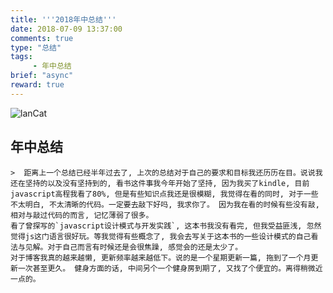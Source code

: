 ```yaml
---
title: '''2018年中总结'''
date: 2018-07-09 13:37:00
comments: true
type: "总结"
tags:
     - 年中总结
brief: "async"
reward: true
---
```

![lanCat](https://wangdabaoqq.github.io/hexo-back-up/assets/img/lancat.jpg)
<!--more-->
  ##  年中总结
    >  距离上一个总结已经半年过去了, 上次的总结对于自己的要求和目标我还历历在目。说说我还在坚持的以及没有坚持到的, 看书这件事我今年开始了坚持, 因为我买了kindle, 目前javascript高程我看了80%, 但是有些知识点我还是很模糊, 我觉得在看的同时, 对于一些不太明白, 不太清晰的代码。一定要去敲下好吗, 我求你了。 因为我在看的时候有些没有敲, 相对与敲过代码的而言, 记忆薄弱了很多。
    看了曾探写的`javascript设计模式与开发实践`, 这本书我没有看完, 但我受益匪浅, 忽然觉得js这门语言很好玩。等我觉得有些概念了, 我会去写关于这本书的一些设计模式的自己看法与见解。对于自己而言有时候还是会很焦躁, 感觉会的还是太少了。
    对于博客我真的越来越懒, 更新频率越来越低下。说的是一个星期更新一篇, 拖到了一个月更新一次甚至更久。 健身方面的话, 中间另个一个健身房到期了, 又找了个便宜的。离得稍微近一点的。
